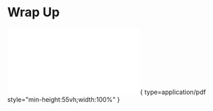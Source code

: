 # Wrap Up

![Alt text](<../artifacts/6_WrapUp.pdf>){ type=application/pdf style="min-height:55vh;width:100%" }